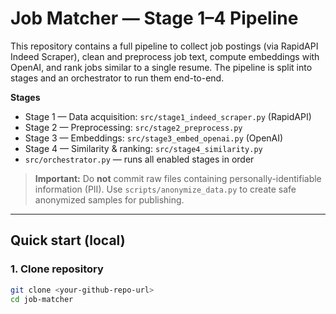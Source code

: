 # Job Matcher — Stage 1–4 Pipeline

This repository contains a full pipeline to collect job postings (via RapidAPI Indeed Scraper),
clean and preprocess job text, compute embeddings with OpenAI, and rank jobs similar to a single
resume. The pipeline is split into stages and an orchestrator to run them end-to-end.

**Stages**
- Stage 1 — Data acquisition: `src/stage1_indeed_scraper.py` (RapidAPI)
- Stage 2 — Preprocessing: `src/stage2_preprocess.py`
- Stage 3 — Embeddings: `src/stage3_embed_openai.py` (OpenAI)
- Stage 4 — Similarity & ranking: `src/stage4_similarity.py`
- `src/orchestrator.py` — runs all enabled stages in order

> **Important:** Do **not** commit raw files containing personally-identifiable information (PII).
> Use `scripts/anonymize_data.py` to create safe anonymized samples for publishing.

---

## Quick start (local)

### 1. Clone repository
```bash
git clone <your-github-repo-url>
cd job-matcher
